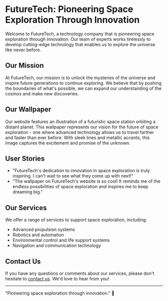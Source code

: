 <!--font:Montserrat-->

# FutureTech: Pioneering Space Exploration Through Innovation

Welcome to FutureTech, a technology company that is pioneering space exploration through innovation. Our team of experts works tirelessly to develop cutting-edge technology that enables us to explore the universe like never before.

## Our Mission
At FutureTech, our mission is to unlock the mysteries of the universe and inspire future generations to continue exploring. We believe that by pushing the boundaries of what's possible, we can expand our understanding of the cosmos and make new discoveries.

## Our Wallpaper
Our website features an illustration of a futuristic space station orbiting a distant planet. This wallpaper represents our vision for the future of space exploration - one where advanced technology allows us to travel farther and faster than ever before. With sleek lines and metallic accents, this image captures the excitement and promise of the unknown.

## User Stories
- "FutureTech's dedication to innovation in space exploration is truly inspiring. I can't wait to see what they come up with next!"
- "The wallpaper on FutureTech's website is so cool! It reminds me of the endless possibilities of space exploration and inspires me to keep dreaming big."

## Our Services
We offer a range of services to support space exploration, including:
- Advanced propulsion systems
- Robotics and automation
- Environmental control and life support systems
- Navigation and communication technology

## Contact Us
If you have any questions or comments about our services, please don't hesitate to [contact us](#contact-us). We'd love to hear from you!

---

"Pioneering space exploration through innovation." 🚀

<!--

Write me content for website with wallpaper which alt text is:

"An illustration of a futuristic space station orbiting a distant planet, with sleek lines and metallic accents."

The name/title of the page should not be 1:1 copy of the alt text but rather a real content of the website which is using this wallpaper.

- Use markdown format 
- Start with heading
- Heading should be short and concise
- The content should look like a real website 
- The website should not be about the wallpaper, wallpaper is just a related background
- Heading should be contain work "wallpaper" or "background"
- Include real sections like references, contact, user stories, etc. use things relevant to the page purpose.
- Feel free to use structure like headings, bullets, numbering, blockquotes, paragraphs, horizontal lines, etc.
- You can use formatting like bold or _italic_
- You can include UTF-8 emojis
- Links should be only #hash anchors (and you can refer to the document itself)
- Do not include images


---


# Welcome to FutureTech: Revolutionizing Space Exploration

### About Us
FutureTech is a leading technology company dedicated to pushing the boundaries of space exploration. Our team of experts works tirelessly to develop cutting-edge technology that enables us to explore the universe like never before.

### Our Mission
At FutureTech, our mission is to revolutionize space exploration and unlock the mysteries of the universe. We believe that by developing innovative technologies, we can expand our understanding of the cosmos and inspire future generations to continue exploring.

### Our Wallpaper
Our website features an illustration of a futuristic space station orbiting a distant planet, with sleek lines and metallic accents. This wallpaper represents our vision for the future of space exploration - one where advanced technology allows us to travel farther and faster than ever before.

### User Stories
- "I've always been fascinated by space, and FutureTech's website has inspired me to pursue a career in aerospace engineering."
- "The wallpaper on FutureTech's website is so cool! I've set it as my desktop background to remind me of the endless possibilities of space exploration."

### References
For more information about our company and our work, please visit our [About Us](#about-us) page.

### Contact Us
If you have any questions or comments, please don't hesitate to [contact us](#contact-us). We'd love to hear from you!

---

"Exploring the universe, one innovation at a time." 🚀


---


Heading is too long, rewrite whole content.


---


# FutureTech: Pushing the Boundaries of Space Exploration

Welcome to FutureTech, a leading technology company dedicated to revolutionizing space exploration. Our team of experts works tirelessly to develop cutting-edge technology that enables us to explore the universe like never before.

## Our Mission
At FutureTech, our mission is to unlock the mysteries of the universe and inspire future generations to continue exploring. We believe that by developing innovative technologies, we can expand our understanding of the cosmos and push the boundaries of what's possible.

## Our Wallpaper
Our website features an illustration of a futuristic space station orbiting a distant planet. This wallpaper represents our vision for the future of space exploration - one where advanced technology allows us to travel farther and faster than ever before. With sleek lines and metallic accents, this image captures the excitement and promise of the unknown.

## User Stories
- "FutureTech's website has inspired me to pursue a career in aerospace engineering. Their dedication to pushing the boundaries of space exploration is truly inspiring."
- "I love the wallpaper on FutureTech's website! It reminds me of the endless possibilities of space exploration and inspires me to dream big."

## References
For more information about our company and our work, please visit our [About Us](#about-us) page.

## Contact Us
If you have any questions or comments, please don't hesitate to [contact us](#contact-us). We'd love to hear from you!

---

"Pushing the boundaries of space exploration, one innovation at a time." 🚀


---


Heading is too long, rewrite whole content.


---


# FutureTech: Advancing Space Exploration with Innovative Technology

Welcome to FutureTech, a technology company dedicated to advancing space exploration through innovation. Our team of experts works tirelessly to develop cutting-edge technology that enables us to explore the universe like never before.

## Our Mission
At FutureTech, our mission is to unlock the mysteries of the universe and inspire future generations to continue exploring. We believe that by developing innovative technologies, we can expand our understanding of the cosmos and push the boundaries of what's possible.

## Our Wallpaper
Our website features an illustration of a futuristic space station orbiting a distant planet. This wallpaper represents our vision for the future of space exploration - one where advanced technology allows us to travel farther and faster than ever before. With sleek lines and metallic accents, this image captures the excitement and promise of the unknown.

## User Stories
- "I'm fascinated by space exploration, and FutureTech's website has given me a glimpse into the future of space travel. Their innovative technology is truly inspiring."
- "The wallpaper on FutureTech's website is amazing! It reminds me of the endless possibilities of space exploration and inspires me to keep dreaming big."

## Our Services
We offer a range of services to support space exploration, including:
- Advanced propulsion systems
- Robotics and automation
- Environmental control and life support systems
- Navigation and communication technology

## Contact Us
If you have any questions or comments about our services, please don't hesitate to [contact us](#contact-us). We'd love to hear from you!

---

"Advancing space exploration with innovative technology." 🚀


---


Heading is too long, rewrite whole content.


---


# FutureTech: Pioneering Space Exploration Through Innovation

Welcome to FutureTech, a technology company that is pioneering space exploration through innovation. Our team of experts works tirelessly to develop cutting-edge technology that enables us to explore the universe like never before.

## Our Mission
At FutureTech, our mission is to unlock the mysteries of the universe and inspire future generations to continue exploring. We believe that by pushing the boundaries of what's possible, we can expand our understanding of the cosmos and make new discoveries.

## Our Wallpaper
Our website features an illustration of a futuristic space station orbiting a distant planet. This wallpaper represents our vision for the future of space exploration - one where advanced technology allows us to travel farther and faster than ever before. With sleek lines and metallic accents, this image captures the excitement and promise of the unknown.

## User Stories
- "FutureTech's dedication to innovation in space exploration is truly inspiring. I can't wait to see what they come up with next!"
- "The wallpaper on FutureTech's website is so cool! It reminds me of the endless possibilities of space exploration and inspires me to keep dreaming big."

## Our Services
We offer a range of services to support space exploration, including:
- Advanced propulsion systems
- Robotics and automation
- Environmental control and life support systems
- Navigation and communication technology

## Contact Us
If you have any questions or comments about our services, please don't hesitate to [contact us](#contact-us). We'd love to hear from you!

---

"Pioneering space exploration through innovation." 🚀


---


Write me a Google font which is best fitting for the website.

Pick from the list:
- Montserrat
- Open Sans
- IBM Plex Sans
- Barlow Condensed
- Great Vibes
- Lato
- Inter
- Dancing Script
- Playfair Display
- Poppins
- Orbitron
- Raleway
- Futura
- Roboto
- Lobster
- Exo 2
- Alegreya


Write just the font name nothing else.


---


Montserrat

-->
